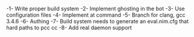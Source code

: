 -1- Write proper build system
-2- Implement ghosting in the bot
-3- Use configuration files
-4- Implement at command
-5- Branch for clang, gcc 3.4.6
-6- Authing
-7- Build system needs to generate an eval.nim.cfg that hard paths to pcc cc
-8- Add real daemon support
